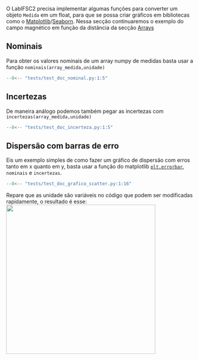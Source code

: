 O LabIFSC2 precisa implementar algumas funções para converter um objeto `Medida` em um 
float, para que se possa criar gráficos em bibliotecas como o [Matplotlib](https://atplotlib.org/)/[Seaborn](https://seaborn.pydata.org/). Nessa secção continuaremos o exemplo do campo magnético em função da distância da secção [Arrays](arrays.md)

## Nominais
Para obter os valores nominais de um array numpy de medidas basta usar a função `nominais(array_medida,unidade)`
```py
--8<-- "tests/test_doc_nominal.py:1:5"
```


## Incertezas
De maneira análogo podemos também pegar as incertezas com `incertezas(array_medida,unidade)`
```py
--8<-- "tests/test_doc_incerteza.py:1:5"
```

## Dispersão com barras de erro 
Eis um exemplo simples de como fazer um gráfico de dispersão com erros tanto em x quanto em y,
basta usar a função do matplotlib [`plt.errorbar`](https://matplotlib.org/stable/api/_as_gen/matplotlib.pyplot.errorbar.html), `nominais` e `incertezas`.

```py
--8<-- "tests/test_doc_grafico_scatter.py:1:16"
```

Repare que as unidade são variáveis no código que podem ser modificadas rapidamente, o resultado é esse:
<img src="exemplo.jpg" width=400>

##  
